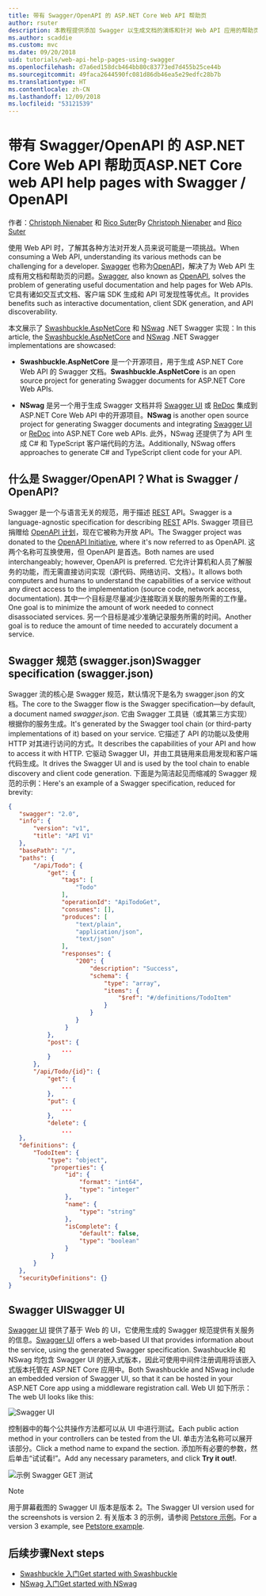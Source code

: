 ```yaml
---
title: 带有 Swagger/OpenAPI 的 ASP.NET Core Web API 帮助页
author: rsuter
description: 本教程提供添加 Swagger 以生成文档的演练和针对 Web API 应用的帮助页。
ms.author: scaddie
ms.custom: mvc
ms.date: 09/20/2018
uid: tutorials/web-api-help-pages-using-swagger
ms.openlocfilehash: d7a6ed158dcb464bb80c83773ed7d455b25ce44b
ms.sourcegitcommit: 49faca2644590fc081d86db46ea5e29edfc28b7b
ms.translationtype: HT
ms.contentlocale: zh-CN
ms.lasthandoff: 12/09/2018
ms.locfileid: "53121539"
---
```

# <a name="aspnet-core-web-api-help-pages-with-swagger--openapi"></a><span data-ttu-id="36206-103">带有 Swagger/OpenAPI 的 ASP.NET Core Web API 帮助页</span><span class="sxs-lookup"><span data-stu-id="36206-103">ASP.NET Core web API help pages with Swagger / OpenAPI</span></span>

<span data-ttu-id="36206-104">作者：[Christoph Nienaber](https://twitter.com/zuckerthoben) 和 [Rico Suter](http://rsuter.com)</span><span class="sxs-lookup"><span data-stu-id="36206-104">By [Christoph Nienaber](https://twitter.com/zuckerthoben) and [Rico Suter](http://rsuter.com)</span></span>

<span data-ttu-id="36206-105">使用 Web API 时，了解其各种方法对开发人员来说可能是一项挑战。</span><span class="sxs-lookup"><span data-stu-id="36206-105">When consuming a Web API, understanding its various methods can be challenging for a developer.</span></span> <span data-ttu-id="36206-106">[Swagger](https://swagger.io/) 也称为[OpenAPI](https://www.openapis.org/)，解决了为 Web API 生成有用文档和帮助页的问题。</span><span class="sxs-lookup"><span data-stu-id="36206-106">[Swagger](https://swagger.io/), also known as [OpenAPI](https://www.openapis.org/), solves the problem of generating useful documentation and help pages for Web APIs.</span></span> <span data-ttu-id="36206-107">它具有诸如交互式文档、客户端 SDK 生成和 API 可发现性等优点。</span><span class="sxs-lookup"><span data-stu-id="36206-107">It provides benefits such as interactive documentation, client SDK generation, and API discoverability.</span></span>

<span data-ttu-id="36206-108">本文展示了 [Swashbuckle.AspNetCore](https://github.com/domaindrivendev/Swashbuckle.AspNetCore) 和 [NSwag](https://github.com/RSuter/NSwag) .NET Swagger 实现：</span><span class="sxs-lookup"><span data-stu-id="36206-108">In this article, the [Swashbuckle.AspNetCore](https://github.com/domaindrivendev/Swashbuckle.AspNetCore) and [NSwag](https://github.com/RSuter/NSwag) .NET Swagger implementations are showcased:</span></span>

* <span data-ttu-id="36206-109">**Swashbuckle.AspNetCore** 是一个开源项目，用于生成 ASP.NET Core Web API 的 Swagger 文档。</span><span class="sxs-lookup"><span data-stu-id="36206-109">**Swashbuckle.AspNetCore** is an open source project for generating Swagger documents for ASP.NET Core Web APIs.</span></span>

* <span data-ttu-id="36206-110">**NSwag** 是另一个用于生成 Swagger 文档并将 [Swagger UI](https://swagger.io/swagger-ui/) 或 [ReDoc](https://github.com/Rebilly/ReDoc) 集成到 ASP.NET Core Web API 中的开源项目。</span><span class="sxs-lookup"><span data-stu-id="36206-110">**NSwag** is another open source project for generating Swagger documents and integrating [Swagger UI](https://swagger.io/swagger-ui/) or [ReDoc](https://github.com/Rebilly/ReDoc) into ASP.NET Core web APIs.</span></span> <span data-ttu-id="36206-111">此外，NSwag 还提供了为 API 生成 C# 和 TypeScript 客户端代码的方法。</span><span class="sxs-lookup"><span data-stu-id="36206-111">Additionally, NSwag offers approaches to generate C# and TypeScript client code for your API.</span></span>

## <a name="what-is-swagger--openapi"></a><span data-ttu-id="36206-112">什么是 Swagger/OpenAPI？</span><span class="sxs-lookup"><span data-stu-id="36206-112">What is Swagger / OpenAPI?</span></span>

<span data-ttu-id="36206-113">Swagger 是一个与语言无关的规范，用于描述 [REST](https://en.wikipedia.org/wiki/Representational_state_transfer) API。</span><span class="sxs-lookup"><span data-stu-id="36206-113">Swagger is a language-agnostic specification for describing [REST](https://en.wikipedia.org/wiki/Representational_state_transfer) APIs.</span></span> <span data-ttu-id="36206-114">Swagger 项目已捐赠给 [OpenAPI 计划](https://www.openapis.org/)，现在它被称为开放 API。</span><span class="sxs-lookup"><span data-stu-id="36206-114">The Swagger project was donated to the [OpenAPI Initiative](https://www.openapis.org/), where it's now referred to as OpenAPI.</span></span> <span data-ttu-id="36206-115">这两个名称可互换使用，但 OpenAPI 是首选。</span><span class="sxs-lookup"><span data-stu-id="36206-115">Both names are used interchangeably; however, OpenAPI is preferred.</span></span> <span data-ttu-id="36206-116">它允许计算机和人员了解服务的功能，而无需直接访问实现（源代码、网络访问、文档）。</span><span class="sxs-lookup"><span data-stu-id="36206-116">It allows both computers and humans to understand the capabilities of a service without any direct access to the implementation (source code, network access, documentation).</span></span> <span data-ttu-id="36206-117">其中一个目标是尽量减少连接取消关联的服务所需的工作量。</span><span class="sxs-lookup"><span data-stu-id="36206-117">One goal is to minimize the amount of work needed to connect disassociated services.</span></span> <span data-ttu-id="36206-118">另一个目标是减少准确记录服务所需的时间。</span><span class="sxs-lookup"><span data-stu-id="36206-118">Another goal is to reduce the amount of time needed to accurately document a service.</span></span>

## <a name="swagger-specification-swaggerjson"></a><span data-ttu-id="36206-119">Swagger 规范 (swagger.json)</span><span class="sxs-lookup"><span data-stu-id="36206-119">Swagger specification (swagger.json)</span></span>

<span data-ttu-id="36206-120">Swagger 流的核心是 Swagger 规范，默认情况下是名为 swagger.json 的文档。</span><span class="sxs-lookup"><span data-stu-id="36206-120">The core to the Swagger flow is the Swagger specification&mdash;by default, a document named *swagger.json*.</span></span> <span data-ttu-id="36206-121">它由 Swagger 工具链（或其第三方实现）根据你的服务生成。</span><span class="sxs-lookup"><span data-stu-id="36206-121">It's generated by the Swagger tool chain (or third-party implementations of it) based on your service.</span></span> <span data-ttu-id="36206-122">它描述了 API 的功能以及使用 HTTP 对其进行访问的方式。</span><span class="sxs-lookup"><span data-stu-id="36206-122">It describes the capabilities of your API and how to access it with HTTP.</span></span> <span data-ttu-id="36206-123">它驱动 Swagger UI，并由工具链用来启用发现和客户端代码生成。</span><span class="sxs-lookup"><span data-stu-id="36206-123">It drives the Swagger UI and is used by the tool chain to enable discovery and client code generation.</span></span> <span data-ttu-id="36206-124">下面是为简洁起见而缩减的 Swagger 规范的示例：</span><span class="sxs-lookup"><span data-stu-id="36206-124">Here's an example of a Swagger specification, reduced for brevity:</span></span>

```json
{
   "swagger": "2.0",
   "info": {
       "version": "v1",
       "title": "API V1"
   },
   "basePath": "/",
   "paths": {
       "/api/Todo": {
           "get": {
               "tags": [
                   "Todo"
               ],
               "operationId": "ApiTodoGet",
               "consumes": [],
               "produces": [
                   "text/plain",
                   "application/json",
                   "text/json"
               ],
               "responses": {
                   "200": {
                       "description": "Success",
                       "schema": {
                           "type": "array",
                           "items": {
                               "$ref": "#/definitions/TodoItem"
                           }
                       }
                   }
                }
           },
           "post": {
               ...
           }
       },
       "/api/Todo/{id}": {
           "get": {
               ...
           },
           "put": {
               ...
           },
           "delete": {
               ...
   },
   "definitions": {
       "TodoItem": {
           "type": "object",
            "properties": {
                "id": {
                    "format": "int64",
                    "type": "integer"
                },
                "name": {
                    "type": "string"
                },
                "isComplete": {
                    "default": false,
                    "type": "boolean"
                }
            }
       }
   },
   "securityDefinitions": {}
}
```

## <a name="swagger-ui"></a><span data-ttu-id="36206-125">Swagger UI</span><span class="sxs-lookup"><span data-stu-id="36206-125">Swagger UI</span></span>

<span data-ttu-id="36206-126">[Swagger UI](https://swagger.io/swagger-ui/) 提供了基于 Web 的 UI，它使用生成的 Swagger 规范提供有关服务的信息。</span><span class="sxs-lookup"><span data-stu-id="36206-126">[Swagger UI](https://swagger.io/swagger-ui/) offers a web-based UI that provides information about the service, using the generated Swagger specification.</span></span> <span data-ttu-id="36206-127">Swashbuckle 和 NSwag 均包含 Swagger UI 的嵌入式版本，因此可使用中间件注册调用将该嵌入式版本托管在 ASP.NET Core 应用中。</span><span class="sxs-lookup"><span data-stu-id="36206-127">Both Swashbuckle and NSwag include an embedded version of Swagger UI, so that it can be hosted in your ASP.NET Core app using a middleware registration call.</span></span> <span data-ttu-id="36206-128">Web UI 如下所示：</span><span class="sxs-lookup"><span data-stu-id="36206-128">The web UI looks like this:</span></span>

![Swagger UI](web-api-help-pages-using-swagger/_static/swagger-ui.png)

<span data-ttu-id="36206-130">控制器中的每个公共操作方法都可以从 UI 中进行测试。</span><span class="sxs-lookup"><span data-stu-id="36206-130">Each public action method in your controllers can be tested from the UI.</span></span> <span data-ttu-id="36206-131">单击方法名称可以展开该部分。</span><span class="sxs-lookup"><span data-stu-id="36206-131">Click a method name to expand the section.</span></span> <span data-ttu-id="36206-132">添加所有必要的参数，然后单击“试试看!”。</span><span class="sxs-lookup"><span data-stu-id="36206-132">Add any necessary parameters, and click **Try it out!**.</span></span>

![示例 Swagger GET 测试](web-api-help-pages-using-swagger/_static/get-try-it-out.png)

> [!NOTE]
> <span data-ttu-id="36206-134">用于屏幕截图的 Swagger UI 版本是版本 2。</span><span class="sxs-lookup"><span data-stu-id="36206-134">The Swagger UI version used for the screenshots is version 2.</span></span> <span data-ttu-id="36206-135">有关版本 3 的示例，请参阅 [Petstore 示例](http://petstore.swagger.io/)。</span><span class="sxs-lookup"><span data-stu-id="36206-135">For a version 3 example, see [Petstore example](http://petstore.swagger.io/).</span></span>

## <a name="next-steps"></a><span data-ttu-id="36206-136">后续步骤</span><span class="sxs-lookup"><span data-stu-id="36206-136">Next steps</span></span>

* [<span data-ttu-id="36206-137">Swashbuckle 入门</span><span class="sxs-lookup"><span data-stu-id="36206-137">Get started with Swashbuckle</span></span>](xref:tutorials/get-started-with-swashbuckle)
* [<span data-ttu-id="36206-138">NSwag 入门</span><span class="sxs-lookup"><span data-stu-id="36206-138">Get started with NSwag</span></span>](xref:tutorials/get-started-with-nswag)
